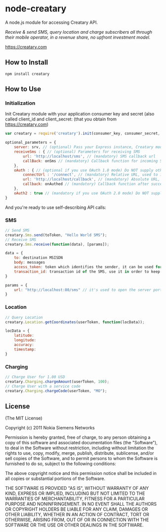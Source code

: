 # node-creatary

A node.js module for accessing Creatary API.

*Receive & send SMS, query location and charge subscribers all through their mobile operator,
in a revenue share, no upfront investment model.*

https://creatary.com

## How to Install

    npm install creatary

## How to Use

### Initialization

Init Creatary module with your application consumer key and secret (also called client_id and client_secret: (that you obtain from https://creatary.com)

```js
var creatary = require('creatary').init(consumer_key, consumer_secret, [optional_parameters]);
```

```js
optional_parameters = {
    server: srv, // (optional) Pass your Express instance, Creatary module will reuse it for OAuth and listening for SMS
    receiveSms : { // (optional) Parameters for receiving SMS
        url: 'http://localhost/sms', // (mandatory) SMS callback url
        callBack: onSms // (mandatory) Callback function for incoming SMS
    },
    oAuth : { // (optional if you use OAuth 1.0 mode) Do NOT supply otherwise
        connectUrl : '/connect', // (mandatory) Relative URL, used to initiate the OAuth authorization for your app
        url: 'http://localhost/callback', // (mandatory) Absolute URL, used redirect back the user after authorization
        callback: onAuthed // (mandatory) Callback function after successful oAuth flow
    },
    oAuth2 : true // (mandatory if you use OAuth 2.0 mode) Do NOT supply otherwise
}
```
And you're ready to use self-describing API calls:

### SMS

```js
// Send SMS
creatary.Sms.send(toToken, "Hello World SMS");
// Receive SMS
creatary.Sms.receive(function(data), [params]);

data = {
    to: destination MSISDN
    body: messages
    access_token: token which identifies the sender, it can be used for response
    transaction_id: transaction id of the SMS, use it in order to keep the SMS session
}

params = {
    url: "http://localhost:80/sms" // it's used to open the server port and bind the path
}
```

### Location

```js
// Query Location
creatary.Location.getCoordinates(userToken, function(locData));

locData = {
    latitude:
    longitude: 
    accuracy: 
    timestamp:
}
```

### Charging

```js
// Charge User for 1.00 USD
creatary.Charging.chargeAmount(userToken, 100);
// Charge User with a service code
creatary.Charging.chargeCode(userToken, "MO");
```

## License

(The MIT License)

Copyright (c) 2011 Nokia Siemens Networks
 
Permission is hereby granted, free of charge, to any person obtaining
a copy of this software and associated documentation files (the
"Software"), to deal in the Software without restriction, including
without limitation the rights to use, copy, modify, merge, publish,
distribute, sublicense, and/or sell copies of the Software, and to
permit persons to whom the Software is furnished to do so, subject to
the following conditions:

The above copyright notice and this permission notice shall be
included in all copies or substantial portions of the Software.

THE SOFTWARE IS PROVIDED "AS IS", WITHOUT WARRANTY OF ANY KIND,
EXPRESS OR IMPLIED, INCLUDING BUT NOT LIMITED TO THE WARRANTIES OF
MERCHANTABILITY, FITNESS FOR A PARTICULAR PURPOSE AND
NONINFRINGEMENT. IN NO EVENT SHALL THE AUTHORS OR COPYRIGHT HOLDERS BE
LIABLE FOR ANY CLAIM, DAMAGES OR OTHER LIABILITY, WHETHER IN AN ACTION
OF CONTRACT, TORT OR OTHERWISE, ARISING FROM, OUT OF OR IN CONNECTION
WITH THE SOFTWARE OR THE USE OR OTHER DEALINGS IN THE SOFTWARE.